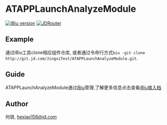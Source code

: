 # ATAPPLaunchAnalyzeModule

[![iBiu version](https://img.shields.io/badge/iBiu-version-blue.svg)](http://ibiu.jd.com/web/tools)
[![JDRouter](https://img.shields.io/badge/JDRouter-ATAPPLaunchAnalyzeModule-green.svg)](http://ibiu.jd.com/web/jdrouters?query=ATAPPLaunchAnalyzeModule)


## Example

通过iBiu工具clone相应组件仓库, 或者通过令命行方式`biu -git clone http://git.jd.com/JingxiTest/ATAPPLaunchAnalyzeModule.git`.


## Guide

ATAPPLaunchAnalyzeModule通过[iBiu](http://ibiu.jd.com)管理,了解更多信息点击查看[iBiu接入档](http://ibiu.jd.com/web/jdresources/docs)


## Author

何骁, hexiao156@jd.com
